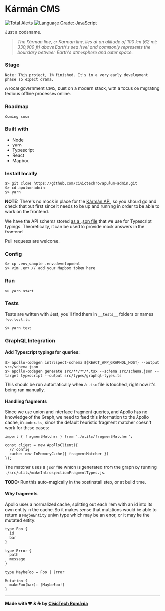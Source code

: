 # Kármán CMS

[![Total Alerts](https://img.shields.io/lgtm/alerts/g/civictechro/apulum-admin.svg?logo=lgtm&logoWidth=18)](https://lgtm.com/projects/g/civictechro/apulum-admin/alerts/) [![Language Grade: JavaScript](https://img.shields.io/lgtm/grade/javascript/g/civictechro/apulum-admin.svg?logo=lgtm&logoWidth=18)](https://lgtm.com/projects/g/civictechro/apulum-admin/context:javascript)

Just a codename.

> _The Kármán line, or Karman line, lies at an altitude of 100 km (62 mi; 330,000 ft) above Earth's sea level and commonly represents the boundary between Earth's atmosphere and outer space._

### Stage 

`Note: This project, 1% finished. It's in a very early development phase so expect drama.`

A local government CMS, built on a modern stack, with a focus on migrating tedious offline processes online. 

### Roadmap 

`Coming soon`


### Built with

- Node
- yarn
- Typescript
- React
- Mapbox

### Install locally

```
$> git clone https://github.com/civictechro/apulum-admin.git
$> cd apulum-admin
$> yarn
```

**NOTE:** There's no mock in place for the [Kármán API](https://github.com/civictechro/apulum-graphql-api), so you should go and check that out first since it needs to be up and running in order to be able to work on the frontend.

We have the API schema stored [as a .json file](https://github.com/civictechro/apulum-admin/blob/master/src/schema.json) that we use for Typescript typings. Theoretically, it can be used to provide mock answers in the frontend. 

Pull requests are welcome.

### Config 

```
$> cp .env_sample .env.development 
$> vim .env // add your Mapbox token here
```

### Run

```
$> yarn start 
```

### Tests

Tests are written with Jest, you'll find them in `__tests__` folders or names `foo.test.ts`.

```
$> yarn test
```

### GraphQL Integration

#### Add Typescript typings for queries:

```
$> apollo-codegen introspect-schema ${REACT_APP_GRAPHQL_HOST} --output src/schema.json
$> apollo-codegen generate src/**/**/*.tsx --schema src/schema.json --target typescript --output src/types/graphql-types.ts
```

This should be run automatically when a `.tsx` file is touched, right now it's being ran manually. 

#### Handling fragments 

Since we use union and interface fragment queries, and Apollo has no knowledge of the Graph, we need to feed this information to the Apollo cache, in `index.ts`, since the default heuristic fragment matcher doesn't work for these cases:

```
import { fragmentMatcher } from './utils/fragmentMatcher';

const client = new ApolloClient({
  // config
  cache: new InMemoryCache({ fragmentMatcher })
});
```

The matcher uses a `json` file which is generated from the graph by running `./src/utils/makeIntrospectionFragmentTypes.js`. 

**TODO:** Run this auto-magically in the postinstall step, or at build time.

#### Why fragments

Apollo uses a normalized cache, splitting out each item with an id into its own entity in the cache. So it makes sense that mutations would be able to return a `MaybeEntity` union type which may be an error, or it may be the mutated entity:

```
type Foo {
  id
  bar
}

type Error {
  path
  message
}

type MaybeFoo = Foo | Error

Mutation {
  makeFoo(bar): [MaybeFoo!] 
}
```

----------

**Made with :heart: & :coffee: by [CivicTech România](https://civictech.ro/)**
